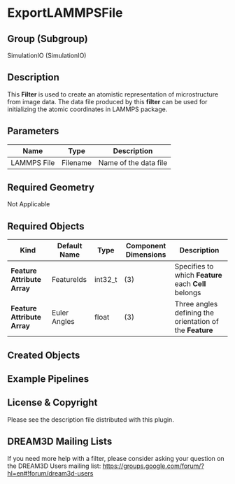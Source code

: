 # ExportLAMMPSFile #


## Group (Subgroup) ##

SimulationIO (SimulationIO)

## Description ##

This **Filter** is used to create an atomistic representation of microstructure from image data. The data file produced by this **filter** can be used for initializing the atomic coordinates in LAMMPS package.

## Parameters ##

| Name | Type | Description |
|------|------|------|
| LAMMPS File | Filename | Name of the data file |

## Required Geometry ##

Not Applicable

## Required Objects ##

| Kind | Default Name | Type | Component Dimensions | Description |
|------|--------------|-------------|---------|-----|
| **Feature Attribute Array** | FeatureIds | int32_t | (3) |  Specifies to which **Feature** each **Cell** belongs |
| **Feature Attribute Array** | Euler Angles | float | (3) | Three angles defining the orientation of the **Feature** |

## Created Objects ##


## Example Pipelines ##


## License & Copyright ##

Please see the description file distributed with this plugin.

## DREAM3D Mailing Lists ##

If you need more help with a filter, please consider asking your question on the DREAM3D Users mailing list:
https://groups.google.com/forum/?hl=en#!forum/dream3d-users
